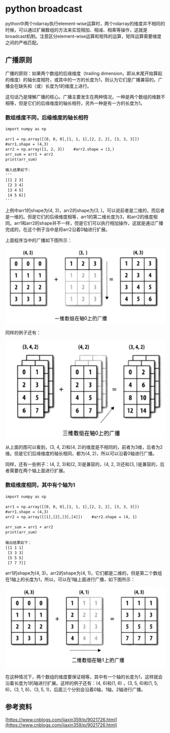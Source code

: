 # python broadcast

python中两个ndarray执行element-wise运算时，两个ndarray的维度并不相同的时候，可以通过扩展数组的方法来实现相加、相减、相乘等操作，这就是broadcast机制。注意区分element-wise运算和矩阵的运算，矩阵运算需要维度之间的严格匹配。

## 广播原则

广播的原则：如果两个数组的后缘维度（trailing dimension，即从末尾开始算起的维度）的轴长度相符，或其中的一方的长度为1，则认为它们是广播兼容的。广播会在缺失和（或）长度为1的维度上进行。

 这句话乃是理解广播的核心。广播主要发生在两种情况，一种是两个数组的维数不相等，但是它们的后缘维度的轴长相符，另外一种是有一方的长度为1。

### 数组维度不同，后缘维度的轴长相符

```text
import numpy as np

arr1 = np.array([[0, 0, 0],[1, 1, 1],[2, 2, 2], [3, 3, 3]])  #arr1.shape = (4,3)
arr2 = np.array([1, 2, 3])    #arr2.shape = (3,)
arr_sum = arr1 + arr2
print(arr_sum)

输入结果如下:
'''
[[1 2 3]
 [2 3 4]
 [3 4 5]
 [4 5 6]]
'''
```

上例中arr1的shape为\(4, 3\)，arr2的shape为\(3, \)。可以说前者是二维的，而后者是一维的。但是它们的后缘维度相等，arr1的第二维长度为3，和arr2的维度相同。arr1和arr2的shape并不一样，但是它们可以执行相加操作，这就是通过广播完成的，在这个例子当中是将arr2沿着0轴进行扩展。

上面程序当中的广播如下图所示：

![](.gitbook/assets/image.png)

同样的例子还有：

![](.gitbook/assets/image%20%281%29.png)

从上面的图可以看到，\(3, 4, 2\)和\(4, 2\)的维度是不相同的，前者为3维，后者为2维。但是它们后缘维度的轴长相同，都为\(4, 2\)，所以可以沿着0轴进行广播。

 同样，还有一些例子：\(4, 2, 3\)和\(2, 3\)是兼容的，\(4, 2, 3\)还和\(3, \)是兼容的，后者需要在两个轴上面进行扩展。

### 数组维度相同，其中有个轴为1

```text
import numpy as np

arr1 = np.array([[0, 0, 0],[1, 1, 1],[2, 2, 2], [3, 3, 3]])  #arr1.shape = (4,3)
arr2 = np.array([[1],[2],[3],[4]])    #arr2.shape = (4, 1)

arr_sum = arr1 + arr2
print(arr_sum)

输出结果如下：
[[1 1 1]
 [3 3 3]
 [5 5 5]
 [7 7 7]]
```

arr1的shape为\(4, 3\)，arr2的shape为\(4, 1\)，它们都是二维的，但是第二个数组在1轴上的长度为1，所以，可以在1轴上面进行广播，如下图所示：

![](.gitbook/assets/image%20%282%29.png)

在这种情况下，两个数组的维度要保证相等，其中有一个轴的长度为1，这样就会沿着长度为1的轴进行扩展。这样的例子还有：\(4, 6\)和\(1, 6\) ，\(3, 5, 6\)和\(1, 5, 6\)，\(3, 1, 6\)、\(3, 5, 1\)，后面三个分别会沿着0轴，1轴，2轴进行广播。

## 参考资料

[https://www.cnblogs.com/jiaxin359/p/9021726.html](https://www.cnblogs.com/jiaxin359/p/9021726.html)

